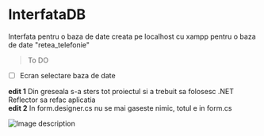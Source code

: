 # InterfataDB
Interfata pentru o baza de date creata pe localhost cu xampp pentru o baza de date "retea_telefonie"

> To DO
  - [ ] Ecran selectare baza de date  

**edit 1** Din greseala s-a sters tot proiectul si a trebuit sa folosesc .NET Reflector sa refac aplicatia  
**edit 2** In form.designer.cs nu se mai gaseste nimic, totul e in form.cs

![Image description](link-to-image)
